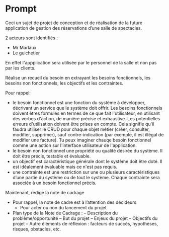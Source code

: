 # Prompt

Ceci un sujet de projet de conception et de réalisation de la future application de gestion des réservations d’une salle de spectacles.

2 acteurs sont identifiés :

- Mr Marlaux
- Le guichetier

En effet l'appplication sera utilisée par le personnel de la salle et non pas par les clients.

Réalise un recueil du besoin en extrayant les besoins fonctionnels, les besoins non fonctionnels, les objectifs et les contraintes.

Pour rappel:

- le besoin fonctionnel est une fonction du système à développer, décrivant un service que le système doit offrir. Les besoins fonctionnels doivent êtres formulés en termes de ce que fait l'utilisateur, en utilisant des verbes d'action, de manière précise et exhaustive. Les potentielles erreurs d'utilisation doivent être prises en compte. Cela signifie qu'il faudra utiliser le CRUD pour chaque objet métier (créer, consulter, modifier, supprimer), sauf contre-indication (par exemple, il est illégal de modifier une facture). Tu peux imaginer chauqe besoin fonctionnel comme une action sur l'interface utilisateur de l'application.
- le besoin non fonctionnel une propriété ou qualité désirée du système. Il doit être précis, testable et évaluable.
- un objectif est caractéristique générale dont le système doit être doté. Il est idéalement évaluable mais ce n'est pas requis.
- une contrainte est une restriction sur une ou plusieurs caractéristiques d’une partie du système ou de tout le système. Chaque contrainte sera associée à un besoin fonctionnel précis.

Maintenant, rédige la note de cadrage

- Pour rappel, la note de cadre est à l’attention des décideurs
  - Pour acter ou non du lancement du projet
- Plan type de la Note de Cadrage :
– Description du problème/opportunité
– But du projet
– Enjeux du projet
– Objectifs du projet
– Autre éléments de réflexion : facteurs de succès, hypothèses, risques, obstacles, etc.
